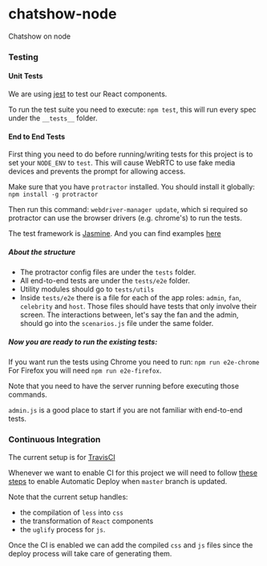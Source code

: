 # chatshow-node
Chatshow on node


### Testing

#### Unit Tests
We are using [jest](https://facebook.github.io/jest/) to test our React components.

To run the test suite you need to execute:
`npm test`, this will run every spec under the `__tests__` folder.

#### End to End Tests
First thing you need to do before running/writing tests for this project is to
set your `NODE_ENV` to `test`. This will cause WebRTC to use fake media devices
and prevents the prompt for allowing access.

Make sure that you have `protractor` installed.
You should install it globally:
`npm install -g protractor`

Then run this command: `webdriver-manager update`, which si required so
protractor can use the browser drivers (e.g. chrome's) to run the tests.

The test framework is [Jasmine](https://github.com/jasmine/jasmine). And you can find examples [here](http://jasmine.github.io/2.0/introduction.html)

##### About the structure

- The protractor config files are under the `tests` folder.
- All end-to-end tests are under the `tests/e2e` folder.
- Utility modules should go to `tests/utils`
- Inside `tests/e2e` there is a file for each of the app roles: `admin`, `fan`, `celebrity` and `host`.
Those files should have tests that only involve their screen.
The interactions between, let's say the fan and the admin, should go into
the `scenarios.js` file under the same folder.

##### Now you are ready to run the existing tests:

If you want run the tests using Chrome you need to run:
`npm run e2e-chrome`
For Firefox you will need `npm run e2e-firefox`.

Note that you need to have the server running before executing those commands.

`admin.js` is a good place to start if you are not familiar with end-to-end tests.


### Continuous Integration
The current setup is for [TravisCI](https://travis-ci.org/)

Whenever we want to enable CI for this project we will need to follow [these steps](https://devcenter.heroku.com/articles/github-integration)
to enable Automatic Deploy when `master` branch is updated.

Note that the current setup handles:
- the compilation of `less` into `css`
- the transformation of `React` components
- the `uglify` process for `js`.

Once the CI is enabled we can add the compiled `css` and `js` files since
the deploy process will take care of generating them.
